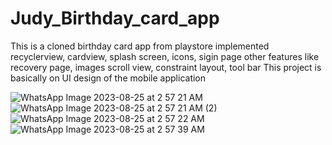 # Judy_Birthday_card_app
This is a cloned birthday card app from playstore
implemented recyclerview, cardview, splash screen, icons, sigin page
other features like recovery page, images scroll view, constraint layout, tool bar
This project is basically on UI design of the mobile application


![WhatsApp Image 2023-08-25 at 2 57 21 AM](https://github.com/Nickyshe/Judy_Birthday_card_app/assets/110067624/00bd94f3-e801-437d-84ec-497b967aa09a)![WhatsApp Image 2023-08-25 at 2 57 21 AM (2)](https://github.com/Nickyshe/Judy_Birthday_card_app/assets/110067624/2db5b428-6919-445a-867f-189654f9d168)
![WhatsApp Image 2023-08-25 at 2 57 22 AM](https://github.com/Nickyshe/Judy_Birthday_card_app/assets/110067624/39422d88-56a6-4d70-9264-f831aae4732b)
![WhatsApp Image 2023-08-25 at 2 57 39 AM](https://github.com/Nickyshe/Judy_Birthday_card_app/assets/110067624/3fca5c73-49f4-4091-8597-6ef97c98c187)


